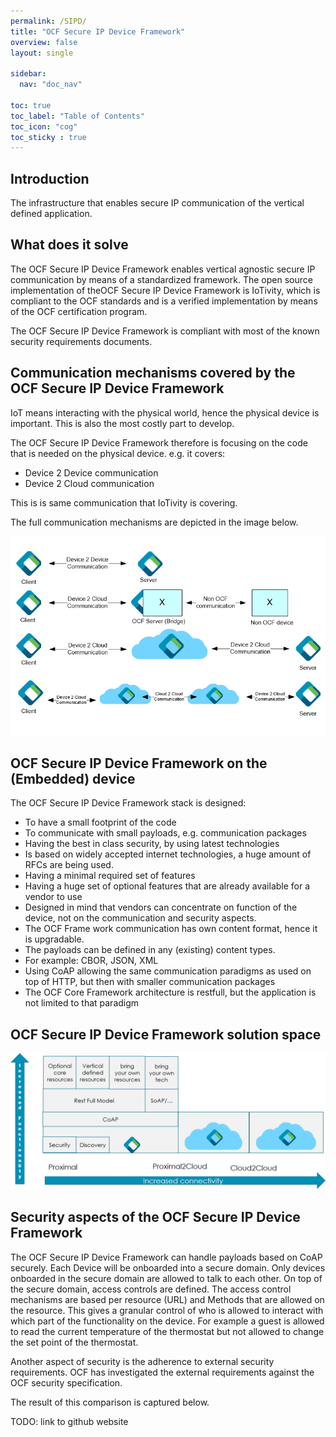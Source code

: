 ```yaml
---
permalink: /SIPD/
title: "OCF Secure IP Device Framework"
overview: false
layout: single

sidebar:
  nav: "doc_nav"

toc: true
toc_label: "Table of Contents"
toc_icon: "cog"
toc_sticky : true
---
```


## Introduction

The infrastructure that enables secure IP communication of the vertical defined application.

## What does it solve

The OCF Secure IP Device Framework enables vertical agnostic secure IP communication by means of a standardized framework. The open source implementation of theOCF Secure IP Device Framework is IoTivity, which is compliant to the OCF standards and is a verified implementation by means of the OCF certification program.

The OCF Secure IP Device Framework is compliant with most of the known security requirements documents.

## Communication mechanisms covered by the OCF Secure IP Device Framework

IoT means interacting with the physical world, hence the physical device is important. This is also the most costly part to develop.

The OCF Secure IP Device Framework therefore is focusing on the code that is needed on the physical device. e.g. it covers:

* Device 2 Device communication
* Device 2 Cloud communication

This is is same communication that IoTivity is covering.

The full communication mechanisms are depicted in the image below.

![communication mechanisms](../assets/images/picture1-1.png "communication mechanisms")


## OCF Secure IP Device Framework on the (Embedded) device

The OCF Secure IP Device Framework stack is designed:

* To have a small footprint of the code
* To communicate with small payloads, e.g. communication packages
* Having the best in class security, by using latest technologies
* Is based on widely accepted internet technologies, a huge amount of RFCs are being used.
* Having a minimal required set of features
* Having a huge set of optional features that are already available for a vendor to use
* Designed in mind that vendors can concentrate on function of the device, not on the communication and security aspects.
* The OCF Frame work communication has own content format, hence it is upgradable.
* The payloads can be defined in any (existing) content types.
* For example: CBOR, JSON, XML
* Using CoAP allowing the same communication paradigms as used on top of HTTP, but then with smaller communication packages
* The OCF Core Framework architecture is restfull, but the application is not limited to that paradigm 

## OCF Secure IP Device Framework solution space

![the solution space](../assets/images/cfpicture2-1536x664.png "the solution space")

## Security aspects of the OCF Secure IP Device Framework

The OCF Secure IP Device Framework can handle payloads based on CoAP securely. 
Each Device will be onboarded into a secure domain. 
Only devices onboarded in the secure domain are allowed to talk to each other. On top of the secure domain, access controls are defined. 
The access control mechanisms are based per resource (URL) and Methods that are allowed on the resource. 
This gives a granular control of who is allowed to interact with which part of the functionality on the device. 
For example a guest is allowed to read the current temperature of the thermostat but not allowed to change the set point of the thermostat.

Another aspect of security is the adherence to external security requirements. 
OCF has investigated the external requirements against the OCF security specification.

The result of this comparison is captured below.

TODO: link to github website